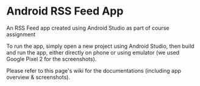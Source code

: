 # Android RSS Feed App

An RSS Feed app created using Android Studio as part of course assignment

To run the app, simply open a new project using Android Studio, then build and run the app, either directly on phone or using emulator (we used Google Pixel 2 for the screenshots).

Please refer to this page's wiki for the documentations (including app overview & screenshots).
